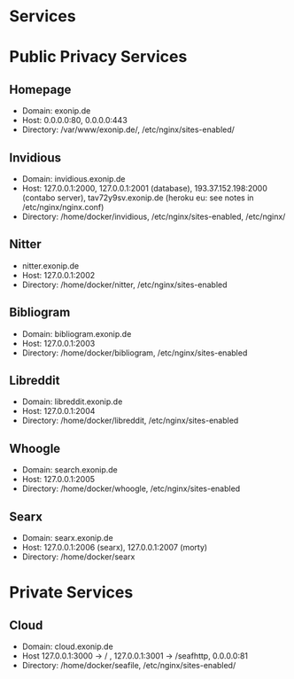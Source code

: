 # Services

# Public Privacy Services
## Homepage
- Domain: exonip.de
- Host: 0.0.0.0:80, 0.0.0.0:443
- Directory: /var/www/exonip.de/, /etc/nginx/sites-enabled/

## Invidious
- Domain: invidious.exonip.de
- Host: 127.0.0.1:2000, 127.0.0.1:2001 (database), 193.37.152.198:2000 (contabo server), tav72y9sv.exonip.de (heroku eu: see notes in /etc/nginx/nginx.conf)
- Directory: /home/docker/invidious, /etc/nginx/sites-enabled, /etc/nginx/

## Nitter
- nitter.exonip.de
- Host: 127.0.0.1:2002
- Directory: /home/docker/nitter, /etc/nginx/sites-enabled

## Bibliogram
- Domain: bibliogram.exonip.de
- Host: 127.0.0.1:2003
- Directory: /home/docker/bibliogram, /etc/nginx/sites-enabled

## Libreddit
- Domain: libreddit.exonip.de
- Host: 127.0.0.1:2004
- Directory: /home/docker/libreddit, /etc/nginx/sites-enabled

## Whoogle
- Domain: search.exonip.de
- Host: 127.0.0.1:2005
- Directory: /home/docker/whoogle, /etc/nginx/sites-enabled
## Searx
- Domain: searx.exonip.de
- Host: 127.0.0.1:2006 (searx), 127.0.0.1:2007 (morty)
- Directory: /home/docker/searx
# Private Services
## Cloud
- Domain: cloud.exonip.de
- Host 127.0.0.1:3000 -> / , 127.0.0.1:3001 -> /seafhttp, 0.0.0.0:81
- Directory: /home/docker/seafile, /etc/nginx/sites-enabled/
